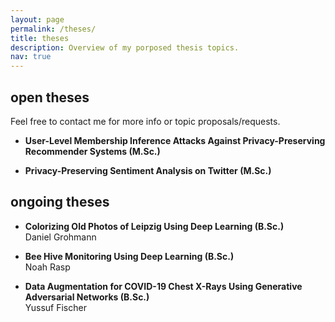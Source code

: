 ```yaml
---
layout: page
permalink: /theses/
title: theses
description: Overview of my porposed thesis topics.
nav: true
---
```


## open theses

Feel free to contact me for more info or topic proposals/requests.

* <b>User-Level Membership Inference Attacks Against Privacy-Preserving Recommender Systems (M.Sc.)</b><br/>

* <b>Privacy-Preserving Sentiment Analysis on Twitter (M.Sc.)</b><br/>

## ongoing theses

* <b>Colorizing Old Photos of Leipzig Using Deep Learning (B.Sc.)</b><br/> Daniel Grohmann

* <b>Bee Hive Monitoring Using Deep Learning (B.Sc.)</b><br/> Noah Rasp

* <b>Data Augmentation for COVID-19 Chest X-Rays Using Generative Adversarial Networks (B.Sc.)</b><br/> Yussuf Fischer
